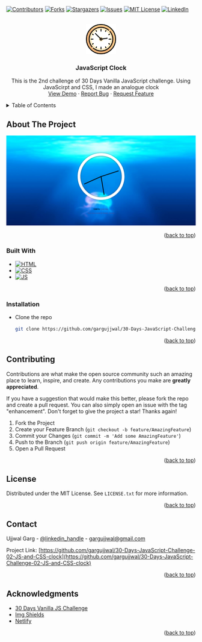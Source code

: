 <a name="readme-top"></a>

<!-- PROJECT SHIELDS -->
[![Contributors][contributors-shield]][contributors-url]
[![Forks][forks-shield]][forks-url]
[![Stargazers][stars-shield]][stars-url]
[![Issues][issues-shield]][issues-url]
[![MIT License][license-shield]][license-url]
[![LinkedIn][linkedin-shield]][linkedin-url]



<!-- PROJECT LOGO -->
<br />
<div align="center">
  <a href="https://github.com/gargujjwal/30-Days-JavaScript-Challenge-02-JS-and-CSS-clock">
      <img src="asset\clock.png" alt="Logo" width="80" height="80">
  </a>

<h3 align="center">JavaScript Clock</h3>

  <p align="center">
    This is the 2nd challenge of 30 Days Vanilla JavaScript challenge. Using JavaScirpt and CSS, I made an analogue clock
    <br />
    <a href="https://gargujjwal.github.io/30-Days-JavaScript-Challenge-02-JS-and-CSS-clock/">View Demo</a>
    ·
    <a href="https://github.com/gargujjwal/30-Days-JavaScript-Challenge-02-JS-and-CSS-clock/issues">Report Bug</a>
    ·
    <a href="https://github.com/gargujjwal/30-Days-JavaScript-Challenge-02-JS-and-CSS-clock/issues">Request Feature</a>
  </p>
</div>


<!-- TABLE OF CONTENTS -->
<details>
  <summary>Table of Contents</summary>
  <ol>
    <li>
      <a href="#about-the-project">About The Project</a>
      <ul>
        <li><a href="#built-with">Built With</a></li>
      </ul>
    </li>
    <li>
      <a href="#getting-started">Getting Started</a>
      <ul>
        <li><a href="#prerequisites">Prerequisites</a></li>
        <li><a href="#installation">Installation</a></li>
      </ul>
    </li>
    <li><a href="#usage">Usage</a></li>
    <li><a href="#contributing">Contributing</a></li>
    <li><a href="#license">License</a></li>
    <li><a href="#contact">Contact</a></li>
    <li><a href="#acknowledgments">Acknowledgments</a></li>
  </ol>
</details>



<!-- ABOUT THE PROJECT -->

## About The Project

[![Product Name Screen Shot][product-screenshot]](https://gargujjwal.github.io/30-Days-JavaScript-Challenge-02-JS-and-CSS-clock/)

<p align="right">(<a href="#readme-top">back to top</a>)</p>

### Built With

* [![HTML][HTML]][HTML-url]
* [![CSS][CSS]][CSS-url]
* [![JS][JS]][JS-url]

<p align="right">(<a href="#readme-top">back to top</a>)</p>

### Installation

* Clone the repo
   ```sh
   git clone https://github.com/gargujjwal/30-Days-JavaScript-Challenge-02-JS-and-CSS-clock.git
   ```

<p align="right">(<a href="#readme-top">back to top</a>)</p>


<!-- CONTRIBUTING -->

## Contributing

Contributions are what make the open source community such an amazing place to learn, inspire, and create. Any
contributions you make are **greatly appreciated**.

If you have a suggestion that would make this better, please fork the repo and create a pull request. You can also
simply open an issue with the tag "enhancement".
Don't forget to give the project a star! Thanks again!

1. Fork the Project
2. Create your Feature Branch (`git checkout -b feature/AmazingFeature`)
3. Commit your Changes (`git commit -m 'Add some AmazingFeature'`)
4. Push to the Branch (`git push origin feature/AmazingFeature`)
5. Open a Pull Request

<p align="right">(<a href="#readme-top">back to top</a>)</p>



<!-- LICENSE -->

## License

Distributed under the MIT License. See `LICENSE.txt` for more information.

<p align="right">(<a href="#readme-top">back to top</a>)</p>



<!-- CONTACT -->

## Contact

Ujjwal Garg - [@linkedin_handle](https://linkedin.com/in/ujjwal-garg-3a5639243) - gargujjwal@gmail.com

Project
Link: [https://github.com/gargujjwal/30-Days-JavaScript-Challenge-02-JS-and-CSS-clock](https://github.com/gargujjwal/30-Days-JavaScript-Challenge-02-JS-and-CSS-clock)

<p align="right">(<a href="#readme-top">back to top</a>)</p>


<!-- ACKNOWLEDGMENTS -->

## Acknowledgments

* [30 Days Vanilla JS Challenge](https://javascript30.com/)
* [Img Shields](https://shields.io)
* [Netlify](https://www.netlify.com)

<p align="right">(<a href="#readme-top">back to top</a>)</p>



<!-- MARKDOWN LINKS & IMAGES -->
<!-- https://www.markdownguide.org/basic-syntax/#reference-style-links -->

[contributors-shield]: https://img.shields.io/github/contributors/gargujjwal/30-Days-JavaScript-Challenge-02-JS-and-CSS-clock.svg?style=for-the-badge

[contributors-url]: https://github.com/gargujjwal/30-Days-JavaScript-Challenge-02-JS-and-CSS-clock/graphs/contributors

[forks-shield]: https://img.shields.io/github/forks/gargujjwal/30-Days-JavaScript-Challenge-02-JS-and-CSS-clock.svg?style=for-the-badge

[forks-url]: https://github.com/gargujjwal/30-Days-JavaScript-Challenge-02-JS-and-CSS-clock/network/members

[stars-shield]: https://img.shields.io/github/stars/gargujjwal/30-Days-JavaScript-Challenge-02-JS-and-CSS-clock.svg?style=for-the-badge

[stars-url]: https://github.com/gargujjwal/30-Days-JavaScript-Challenge-02-JS-and-CSS-clock/stargazers

[issues-shield]: https://img.shields.io/github/issues/gargujjwal/30-Days-JavaScript-Challenge-02-JS-and-CSS-clock.svg?style=for-the-badge

[issues-url]: https://github.com/gargujjwal/30-Days-JavaScript-Challenge-02-JS-and-CSS-clock/issues

[license-shield]: https://img.shields.io/github/license/gargujjwal/30-Days-JavaScript-Challenge-02-JS-and-CSS-clock.svg?style=for-the-badge

[license-url]: https://github.com/gargujjwal/30-Days-JavaScript-Challenge-02-JS-and-CSS-clock/blob/master/LICENSE.txt

[linkedin-shield]: https://img.shields.io/badge/-LinkedIn-black.svg?style=for-the-badge&logo=linkedin&colorB=555

[linkedin-url]: https://linkedin.com/in/ujjwal-garg-3a5639243

[product-screenshot]: asset/readme/screenshot.png

[HTML]: https://img.shields.io/badge/HTML-E34F26?logo=html5&logoColor=white

[HTML-url]: https://www.w3schools.com/html/html_intro.asp

[CSS]: https://img.shields.io/badge/CSS-1572B6?logo=css3&logoColor=61DAFB

[CSS-url]: https://www.w3schools.com/css/css_intro.asp

[JS]: https://img.shields.io/badge/JavaScript-F7DF1E?logo=javascript&logoColor=white

[JS-url]: https://www.w3schools.com/js/js_intro.asp
